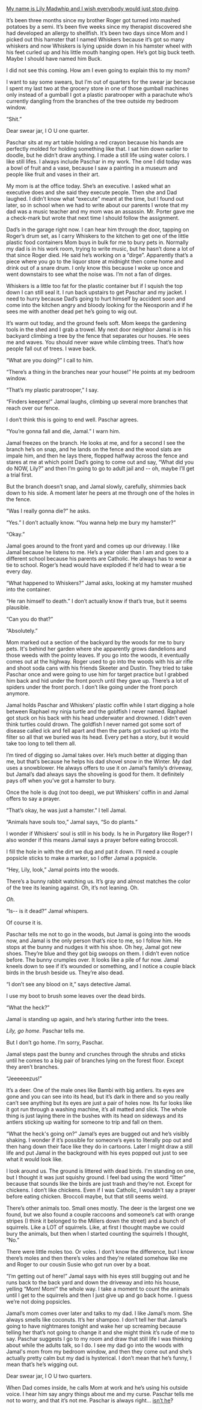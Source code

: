 [My name is Lily Madwhip and I wish everybody would just stop dying](https://www.reddit.com/r/nosleep/comments/akrjsd/my_name_is_lily_madwhip_and_i_dont_need_a/).

It’s been three months since my brother Roger got turned into mashed potatoes by a semi. It’s been five weeks since my therapist discovered she had developed an allergy to shellfish. It’s been two days since Mom and I picked out this hamster that I named Whiskers because it’s got so many whiskers and now Whiskers is lying upside down in his hamster wheel with his feet curled up and his little mouth hanging open. He’s got big buck teeth. Maybe I should have named him Buck.

I did not see this coming. How am I even going to explain this to my mom?

I want to say some swears, but I’m out of quarters for the swear jar because I spent my last two at the grocery store in one of those gumball machines only instead of a gumball I got a plastic paratrooper with a parachute who’s currently dangling from the branches of the tree outside my bedroom window.

“Shit.”

Dear swear jar, I O U one quarter.

Paschar sits at my art table holding a red crayon because his hands are perfectly molded for holding something like that. I sat him down earlier to doodle, but he didn’t draw anything. I made a still life using water colors. I like still lifes. I always include Paschar in my work. The one I did today was a bowl of fruit and a vase, because I saw a painting in a museum and people like fruit and vases in their art.

My mom is at the office today. She’s an executive. I asked what an executive does and she said they execute people. Then she and Dad laughed. I didn’t know what “execute” meant at the time, but I found out later, so in school when we had to write about our parents I wrote that my dad was a music teacher and my mom was an assassin. Mr. Porter gave me a check-mark but wrote that next time I should follow the assignment.

Dad’s in the garage right now. I can hear him through the door, tapping on Roger’s drum set, as I carry Whiskers to the kitchen to get one of the little plastic food containers Mom buys in bulk for me to bury pets in. Normally my dad is in his work room, trying to write music, but he hasn’t done a lot of that since Roger died. He said he’s working on a “dirge”. Apparently that’s a piece where you go to the liquor store at midnight then come home and drink out of a snare drum. I only know this because I woke up once and went downstairs to see what the noise was. I’m not a fan of dirges.

Whiskers is a little too fat for the plastic container but if I squish the top down I can still seal it. I run back upstairs to get Paschar and my jacket. I need to hurry because Dad’s going to hurt himself by accident soon and come into the kitchen angry and bloody looking for the Neosporin and if he sees me with another dead pet he’s going to wig out.

It’s warm out today, and the ground feels soft. Mom keeps the gardening tools in the shed and I grab a trowel. My next door neighbor Jamal is in his backyard climbing a tree by the fence that separates our houses. He sees me and waves. You should never wave while climbing trees. That’s how people fall out of trees. I wave back.

“What are you doing?” I call to him.

“There’s a thing in the branches near your house!” He points at my bedroom window.

“That’s my plastic paratrooper,” I say.

“Finders keepers!” Jamal laughs, climbing up several more branches that reach over our fence.

I don’t think this is going to end well. Paschar agrees.

“You’re gonna fall and die, Jamal.” I warn him.

Jamal freezes on the branch. He looks at me, and for a second I see the branch he’s on snap, and he lands on the fence and the wood slats are impale him, and then he lays there, flopped halfway across the fence and stares at me at which point Dad’s going to come out and say, “What did you do NOW, Lily?” and then I’m going to go to adult jail and -- oh, maybe I’ll get a trial first.

But the branch doesn’t snap, and Jamal slowly, carefully, shimmies back down to his side. A moment later he peers at me through one of the holes in the fence.

“Was I really gonna die?” he asks.

“Yes.” I don’t actually know. “You wanna help me bury my hamster?”

“Okay.”

Jamal goes around to the front yard and comes up our driveway. I like Jamal because he listens to me. He’s a year older than I am and goes to a different school because his parents are Catholic. He always has to wear a tie to school. Roger’s head would have exploded if he’d had to wear a tie every day.

“What happened to Whiskers?” Jamal asks, looking at my hamster mushed into the container.

“He ran himself to death.” I don’t actually know if that’s true, but it seems plausible.

“Can you do that?”

“Absolutely.”

Mom marked out a section of the backyard by the woods for me to bury pets. It's behind her garden where she apparently grows dandelions and those weeds with the pointy leaves. If you go into the woods, it eventually comes out at the highway. Roger used to go into the woods with his air rifle and shoot soda cans with his friends Skeeter and Dustin. They tried to take Paschar once and were going to use him for target practice but I grabbed him back and hid under the front porch until they gave up. There’s a lot of spiders under the front porch. I don’t like going under the front porch anymore.

Jamal holds Paschar and Whiskers’ plastic coffin while I start digging a hole between Raphael my ninja turtle and the goldfish I never named. Raphael got stuck on his back with his head underwater and drowned. I didn’t even think turtles could drown. The goldfish I never named got some sort of disease called ick and fell apart and then the parts got sucked up into the filter so all that we buried was its head. Every pet has a story, but it would take too long to tell them all.

I’m tired of digging so Jamal takes over. He’s much better at digging than me, but that’s because he helps his dad shovel snow in the Winter. My dad uses a snowblower. He always offers to use it on Jamal’s family’s driveway, but Jamal’s dad always says the shoveling is good for them. It definitely pays off when you’ve got a hamster to bury.

Once the hole is dug (not too deep), we put Whiskers’ coffin in and Jamal offers to say a prayer.

“That’s okay, he was just a hamster.” I tell Jamal.

“Animals have souls too,” Jamal says, “So do plants.”

I wonder if Whiskers' soul is still in his body. Is he in Purgatory like Roger? I also wonder if this means Jamal says a prayer before eating broccoli.

I fill the hole in with the dirt we dug and pat it down. I’ll need a couple popsicle sticks to make a marker, so I offer Jamal a popsicle.

“Hey, Lily, look,” Jamal points into the woods.

There’s a bunny rabbit watching us. It’s gray and almost matches the color of the tree its leaning against. Oh, it’s not leaning. Oh.

*Oh.*

“Is-- is it dead?” Jamal whispers.

Of course it is.

Paschar tells me not to go in the woods, but Jamal is going into the woods now, and Jamal is the only person that’s nice to me, so I follow him. He stops at the bunny and nudges it with his shoe. Oh hey, Jamal got new shoes. They’re blue and they got big swoops on them. I didn’t even notice before. The bunny crumples over. It looks like a pile of fur now. Jamal kneels down to see if it’s wounded or something, and I notice a couple black birds in the brush beside us. They’re also dead.

“I don’t see any blood on it,” says detective Jamal.

I use my boot to brush some leaves over the dead birds.

“What the heck?”

Jamal is standing up again, and he’s staring further into the trees.

*Lily, go home.* Paschar tells me.

But I don’t go home. I’m sorry, Paschar.

Jamal steps past the bunny and crunches through the shrubs and sticks until he comes to a big pair of branches lying on the forest floor. Except they aren’t branches.

“Jeeeeeezus!”

It’s a deer. One of the male ones like Bambi with big antlers. Its eyes are gone and you can see into its head, but it’s dark in there and so you really can’t see anything but its eyes are just a pair of holes now. Its fur looks like it got run through a washing machine, it’s all matted and slick. The whole thing is just laying there in the bushes with its head on sideways and its antlers sticking up waiting for someone to trip and fall on them.

“What the heck's going on?” Jamal’s eyes are bugged out and he’s visibly shaking. I wonder if it’s possible for someone’s eyes to literally pop out and then hang down their face like they do in cartoons. Later I might draw a still life and put Jamal in the background with his eyes popped out just to see what it would look like.

I look around us. The ground is littered with dead birds. I'm standing on one, but I thought it was just squishy ground. I feel bad using the word “litter” because that sounds like the birds are just trash and they’re not. Except for chickens. I don’t like chickens. Even if I was Catholic, I wouldn’t say a prayer before eating chicken. Broccoli maybe, but that still seems weird.

There’s other animals too. Small ones mostly. The deer is the largest one we found, but we also found a couple raccoons and someone’s cat with orange stripes (I think it belonged to the Millers down the street) and a bunch of squirrels. Like a LOT of squirrels. Like, at first I thought maybe we could bury the animals, but then when I started counting the squirrels I thought, “No.”

There were little moles too. Or voles. I don’t know the difference, but I know there’s moles and then there’s voles and they’re related somehow like me and Roger to our cousin Susie who got run over by a boat.

“I’m getting out of here!” Jamal says with his eyes still bugging out and he runs back to the back yard and down the driveway and into his house, yelling “Mom! Mom!” the whole way. I take a moment to count the animals until I get to the squirrels and then I just give up and go back home. I guess we’re not doing popsicles.

Jamal’s mom comes over later and talks to my dad. I like Jamal’s mom. She always smells like coconuts. It’s her shampoo. I don’t tell her that Jamal’s going to have nightmares tonight and wake her up screaming because telling her that’s not going to change it and she might think it’s rude of me to say. Paschar suggests I go to my room and draw that still life I was thinking about while the adults talk, so I do. I see my dad go into the woods with Jamal's mom from my bedroom window, and then they come out and she’s actually pretty calm but my dad is hysterical. I don’t mean that he’s funny, I mean that’s he’s wigging out.

Dear swear jar, I O U two quarters.

When Dad comes inside, he calls Mom at work and he’s using his outside voice. I hear him say angry things about me and my curse. Paschar tells me not to worry, and that it’s not me. Paschar is always right... [isn’t he](https://www.reddit.com/r/nosleep/comments/alrpvm/my_name_is_lily_madwhip_and_i_think_my_dad_is/)?